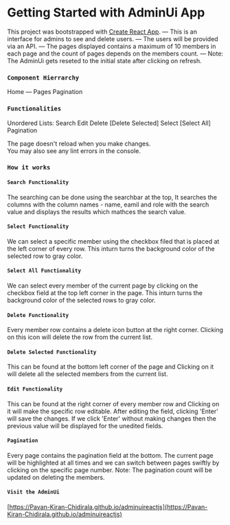 # Getting Started with AdminUi App

This project was bootstrapped with [Create React App](https://github.com/facebook/create-react-app).
— This is an interface for admins to see and delete users.
— The users will be provided via an API.
— The pages displayed contains a maximum of 10 members in each page and the count of pages depends on the members count.
— Note: The AdminUi gets reseted to the initial state after clicking on refresh.

### `Component Hierrarchy`

Home
— Pages Pagination

### `Functionalities`

Unordered Lists:
Search Edit Delete [Delete Selected] Select [Select All] Pagination

The page doesn't reload when you make changes.\
You may also see any lint errors in the console.

### `How it works`

#### `Search Functionality`

The searching can be done using the searchbar at the top, It searches the columns with the column names - name, eamil and role with the search value and displays the results which mathces the search value.

#### `Select Functionality`

We can select a specific member using the checkbox filed that is placed at the left corner of every row. This inturn turns the background color of the selected row to gray color.

#### `Select All Functionality`

We can select every member of the current page by clicking on the checkbox field at the top left corner in the page.
This inturn turns the background color of the selected rows to gray color.

#### `Delete Functionality`

Every member row contains a delete icon button at the right corner. Clicking on this icon will delete the row from the current list.

#### `Delete Selected Functionality`

This can be found at the bottom left corner of the page and Clicking on it will delete all the selected members from the current list.

#### `Edit Functionality`

This can be found at the right corner of every member row and Clicking on it will make the specific row editable.
After editing the field, clicking 'Enter' will save the changes.
If we click 'Enter' without making changes then the previous value will be displayed for the unedited fields.

#### `Pagination`

Every page contains the pagination field at the bottom. The current page will be highlighted at all times and we can switch between pages swiftly by clicking on the specific page number.
Note: The pagination count will be updated on deleting the members.

#### `Visit the AdminUi`

[https://Pavan-Kiran-Chidirala.github.io/adminuireactjs](https://Pavan-Kiran-Chidirala.github.io/adminuireactjs)
